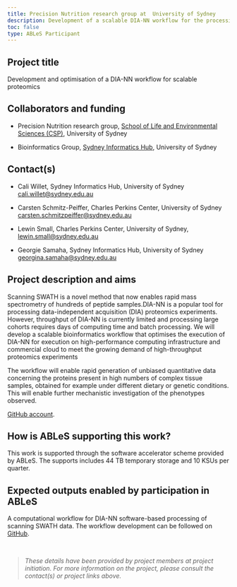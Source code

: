 ```yaml
---
title: Precision Nutrition research group at  University of Sydney
description: Development of a scalable DIA-NN workflow for the processing of scanning SWATH mass spectra.
toc: false
type: ABLeS Participant
---
```


## Project title

Development and optimisation of a DIA-NN workflow for scalable proteomics

## Collaborators and funding

- Precision Nutrition research group, [School of Life and Environmental Sciences (CSP)](https://www.sydney.edu.au/science/schools/school-of-life-and-environmental-sciences.html), University of Sydney

- Bioinformatics Group, [Sydney Informatics Hub](https://www.sydney.edu.au/research/facilities/sydney-informatics-hub.html), University of Sydney

## Contact(s)

- Cali Willet, Sydney Informatics Hub, University of Sydney <cali.willet@sydney.edu.au>

- Carsten Schmitz-Peiffer, Charles Perkins Center, University of Sydney <carsten.schmitzpeiffer@sydney.edu.au> 

- Lewin Small, Charles Perkins Center, University of Sydney, <lewin.small@sydney.edu.au>

- Georgie Samaha, Sydney Informatics Hub, University of Sydney <georgina.samaha@sydney.edu.au>


## Project description and aims

Scanning SWATH is a novel method that now enables rapid mass spectrometry of hundreds of peptide samples.DIA-NN is a popular tool for processing data-independent acquisition (DIA) proteomics experiments. 
However, throughput of DIA-NN is currently limited and processing large cohorts requires days of computing time and batch processing. 
We will develop a scalable bioinformatics workflow that optimises the execution of DIA-NN for execution on high-performance computing infrastructure and commercial cloud to meet the growing demand of high-throughput proteomics experiments

The workflow will enable rapid generation of unbiased quantitative data concerning the proteins present in high numbers of complex tissue samples, obtained for example under different dietary or genetic conditions. This will enable further mechanistic investigation of the phenotypes observed.

[GitHub account](https://github.com/Sydney-Informatics-Hub/Scalable-DIA-NN).

## How is ABLeS supporting this work?

This work is supported through the software accelerator scheme provided by ABLeS. The supports includes 44 TB temporary storage and 10 KSUs per quarter.

## Expected outputs enabled by participation in ABLeS

A computational workflow for DIA-NN software-based processing of scanning SWATH data. The workflow development can be followed on [GitHub](https://github.com/Sydney-Informatics-Hub/Scalable-DIA-NN).


<br/>

> *These details have been provided by project members at project initiation. For more information on the project, please consult the contact(s) or project links above.*
